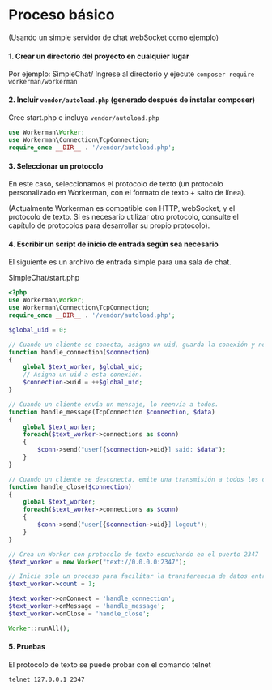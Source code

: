 # Proceso básico
(Usando un simple servidor de chat webSocket como ejemplo)

#### 1. Crear un directorio del proyecto en cualquier lugar
Por ejemplo: SimpleChat/
Ingrese al directorio y ejecute `composer require workerman/workerman`

#### 2. Incluir `vendor/autoload.php` (generado después de instalar composer)
Cree start.php e incluya `vendor/autoload.php`
```php
use Workerman\Worker;
use Workerman\Connection\TcpConnection;
require_once __DIR__ . '/vendor/autoload.php';
```

#### 3. Seleccionar un protocolo
En este caso, seleccionamos el protocolo de texto (un protocolo personalizado en Workerman, con el formato de texto + salto de línea).

(Actualmente Workerman es compatible con HTTP, webSocket, y el protocolo de texto. Si es necesario utilizar otro protocolo, consulte el capítulo de protocolos para desarrollar su propio protocolo).

#### 4. Escribir un script de inicio de entrada según sea necesario
El siguiente es un archivo de entrada simple para una sala de chat.

SimpleChat/start.php
```php
<?php
use Workerman\Worker;
use Workerman\Connection\TcpConnection;
require_once __DIR__ . '/vendor/autoload.php';

$global_uid = 0;

// Cuando un cliente se conecta, asigna un uid, guarda la conexión y notifica a todos los clientes.
function handle_connection($connection)
{
    global $text_worker, $global_uid;
    // Asigna un uid a esta conexión.
    $connection->uid = ++$global_uid;
}

// Cuando un cliente envía un mensaje, lo reenvía a todos.
function handle_message(TcpConnection $connection, $data)
{
    global $text_worker;
    foreach($text_worker->connections as $conn)
    {
        $conn->send("user[{$connection->uid}] said: $data");
    }
}

// Cuando un cliente se desconecta, emite una transmisión a todos los clientes.
function handle_close($connection)
{
    global $text_worker;
    foreach($text_worker->connections as $conn)
    {
        $conn->send("user[{$connection->uid}] logout");
    }
}

// Crea un Worker con protocolo de texto escuchando en el puerto 2347
$text_worker = new Worker("text://0.0.0.0:2347");

// Inicia solo un proceso para facilitar la transferencia de datos entre clientes.
$text_worker->count = 1;

$text_worker->onConnect = 'handle_connection';
$text_worker->onMessage = 'handle_message';
$text_worker->onClose = 'handle_close';

Worker::runAll();

```

#### 5. Pruebas
El protocolo de texto se puede probar con el comando telnet
```shell
telnet 127.0.0.1 2347
```
